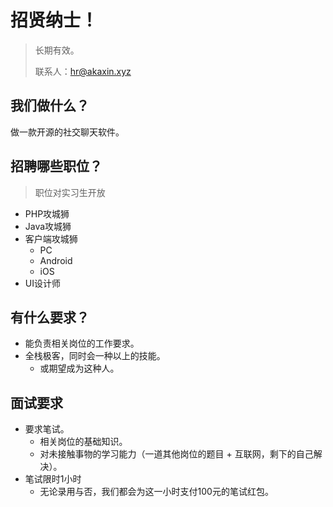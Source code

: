 # 招贤纳士！

> 长期有效。
>
> 联系人：hr@akaxin.xyz

## 我们做什么？

做一款开源的社交聊天软件。

## 招聘哪些职位？

> 职位对实习生开放

* PHP攻城狮
* Java攻城狮
* 客户端攻城狮
    * PC
    * Android
    * iOS
* UI设计师

## 有什么要求？

* 能负责相关岗位的工作要求。
* 全栈极客，同时会一种以上的技能。
    * 或期望成为这种人。

## 面试要求

* 要求笔试。
    * 相关岗位的基础知识。
    * 对未接触事物的学习能力（一道其他岗位的题目 + 互联网，剩下的自己解决）。
* 笔试限时1小时
    * 无论录用与否，我们都会为这一小时支付100元的笔试红包。
